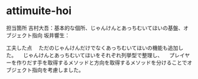 # attimuite-hoi
担当箇所
吉村大吾：基本的な個所、じゃんけんとあっちむいてほいの基盤、オブジェクト指向
坂井響生：

工夫した点
　ただのじゃんけんだけでなくあっちむいてほいの機能も追加した。
　じゃんけんとあっちむいてほいをそれぞれ列挙型で整理し、
 　プレイヤーを作りだす手を取得するメソッドと方向を取得するメソッドを分けることでオブジェクト指向を考慮しました。
